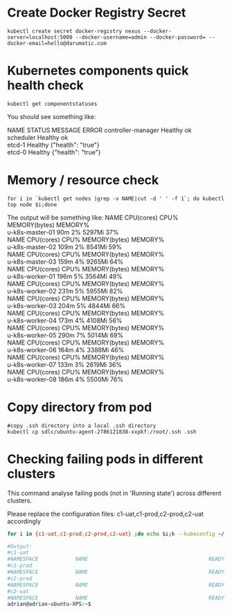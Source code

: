 # Create Docker Registry Secret
```
kubectl create secret docker-registry nexus --docker-server=localhost:5000 --docker-username=admin --docker-password= --docker-email=hello@darumatic.com
```

# Kubernetes components quick health check
```
kubectl get componentstatuses
```
You should see something like:

NAME                 STATUS    MESSAGE              ERROR
controller-manager   Healthy   ok                   
scheduler            Healthy   ok                   
etcd-1               Healthy   {"health": "true"}   
etcd-0               Healthy   {"health": "true"} 

# Memory / resource check
```
for i in `kubectl get nodes |grep -v NAME|cut -d ' ' -f 1`; do kubectl top node $i;done
```
The output will be something like:
NAME              CPU(cores)   CPU%      MEMORY(bytes)   MEMORY%  
u-k8s-master-01   90m          2%        5297Mi          37%      
NAME              CPU(cores)   CPU%      MEMORY(bytes)   MEMORY%  
u-k8s-master-02   109m         2%        8541Mi          59%      
NAME              CPU(cores)   CPU%      MEMORY(bytes)   MEMORY%  
u-k8s-master-03   159m         4%        9265Mi          64%      
NAME              CPU(cores)   CPU%      MEMORY(bytes)   MEMORY%  
u-k8s-worker-01   196m         5%        3564Mi          49%      
NAME              CPU(cores)   CPU%      MEMORY(bytes)   MEMORY%  
u-k8s-worker-02   231m         5%        5955Mi          82%      
NAME              CPU(cores)   CPU%      MEMORY(bytes)   MEMORY%  
u-k8s-worker-03   204m         5%        4844Mi          66%      
NAME              CPU(cores)   CPU%      MEMORY(bytes)   MEMORY%  
u-k8s-worker-04   173m         4%        4108Mi          56%      
NAME              CPU(cores)   CPU%      MEMORY(bytes)   MEMORY%  
u-k8s-worker-05   290m         7%        5014Mi          69%      
NAME              CPU(cores)   CPU%      MEMORY(bytes)   MEMORY%  
u-k8s-worker-06   164m         4%        3388Mi          46%      
NAME              CPU(cores)   CPU%      MEMORY(bytes)   MEMORY%  
u-k8s-worker-07   133m         3%        2619Mi          36%      
NAME              CPU(cores)   CPU%      MEMORY(bytes)   MEMORY%  
u-k8s-worker-08   186m         4%        5500Mi          76%    

# Copy directory from pod
```
#copy .ssh directory into a local .ssh directory
kubectl cp sdlc/ubuntu-agent-2786121838-xxpkf:/root/.ssh .ssh
```

# Checking failing pods in different clusters
This command analyse failing pods (not in 'Running state') across different clusters. 

Please replace the configuration files: c1-uat,c1-prod,c2-prod,c2-uat accordingly
```bash
for i in {c1-uat,c1-prod,c2-prod,c2-uat} ;do echo $i;k --kubeconfig ~/.kube/config-$i get pods --all-namespaces -o wide|grep -v Running;done

#Output:
#c1-uat
#NAMESPACE            NAME                                       READY     STATUS    RESTARTS   AGE       IP               NODE
#c1-prod
#NAMESPACE            NAME                                       READY     STATUS    RESTARTS   AGE       IP               NODE
#c2-prod
#NAMESPACE            NAME                                       READY     STATUS    RESTARTS   AGE       IP               NODE
#c2-uat
#NAMESPACE            NAME                                       READY     STATUS    RESTARTS   AGE       IP              NODE
adrian@adrian-ubuntu-XPS:~$ 

```

